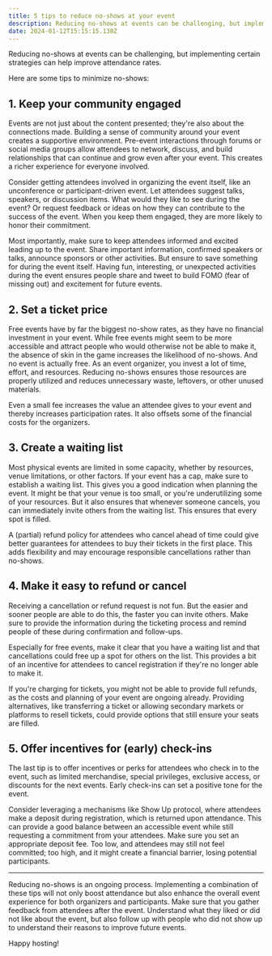 ```yaml
---
title: 5 tips to reduce no-shows at your event
description: Reducing no-shows at events can be challenging, but implementing certain strategies can help improve attendance rates. Follow these tips to minimize no-shows at your next event.
date: 2024-01-12T15:15:15.138Z
---
```


Reducing no-shows at events can be challenging, but implementing certain strategies can help improve attendance rates.

Here are some tips to minimize no-shows:

## 1. Keep your community engaged

Events are not just about the content presented; they're also about the connections made. Building a sense of community around your event creates a supportive environment. Pre-event interactions through forums or social media groups allow attendees to network, discuss, and build relationships that can continue and grow even after your event. This creates a richer experience for everyone involved.

Consider getting attendees involved in organizing the event itself, like an unconference or participant-driven event. Let attendees suggest talks, speakers, or discussion items. What would they like to see during the event? Or request feedback or ideas on how they can contribute to the success of the event. When you keep them engaged, they are more likely to honor their commitment.

Most importantly, make sure to keep attendees informed and excited leading up to the event. Share important information, confirmed speakers or talks, announce sponsors or other activities. But ensure to save something for during the event itself. Having fun, interesting, or unexpected activities during the event ensures people share and tweet to build FOMO (fear of missing out) and excitement for future events.

## 2. Set a ticket price

Free events have by far the biggest no-show rates, as they have no financial investment in your event. While free events might seem to be more accessible and attract people who would otherwise not be able to make it, the absence of skin in the game increases the likelihood of no-shows. And no event is actually free. As an event organizer, you invest a lot of time, effort, and resources. Reducing no-shows ensures those resources are properly utilized and reduces unnecessary waste, leftovers, or other unused materials.

Even a small fee increases the value an attendee gives to your event and thereby increases participation rates. It also offsets some of the financial costs for the organizers.

## 3. Create a waiting list

Most physical events are limited in some capacity, whether by resources, venue limitations, or other factors. If your event has a cap, make sure to establish a waiting list. This gives you a good indication when planning the event. It might be that your venue is too small, or you're underutilizing some of your resources. But it also ensures that whenever someone cancels, you can immediately invite others from the waiting list. This ensures that every spot is filled.

A (partial) refund policy for attendees who cancel ahead of time could give better guarantees for attendees to buy their tickets in the first place. This adds flexibility and may encourage responsible cancellations rather than no-shows.

## 4. Make it easy to refund or cancel

Receiving a cancellation or refund request is not fun. But the easier and sooner people are able to do this, the faster you can invite others. Make sure to provide the information during the ticketing process and remind people of these during confirmation and follow-ups.

Especially for free events, make it clear that you have a waiting list and that cancellations could free up a spot for others on the list. This provides a bit of an incentive for attendees to cancel registration if they're no longer able to make it.

If you're charging for tickets, you might not be able to provide full refunds, as the costs and planning of your event are ongoing already. Providing alternatives, like transferring a ticket or allowing secondary markets or platforms to resell tickets, could provide options that still ensure your seats are filled.

## 5. Offer incentives for (early) check-ins

The last tip is to offer incentives or perks for attendees who check in to the event, such as limited merchandise, special privileges, exclusive access, or discounts for the next events. Early check-ins can set a positive tone for the event.

Consider leveraging a mechanisms like Show Up protocol, where attendees make a deposit during registration, which is returned upon attendance. This can provide a good balance between an accessible event while still requesting a commitment from your attendees. Make sure you set an appropriate deposit fee. Too low, and attendees may still not feel committed; too high, and it might create a financial barrier, losing potential participants.

---

Reducing no-shows is an ongoing process. Implementing a combination of these tips will not only boost attendance but also enhance the overall event experience for both organizers and participants. Make sure that you gather feedback from attendees after the event. Understand what they liked or did not like about the event, but also follow up with people who did not show up to understand their reasons to improve future events.

Happy hosting!
